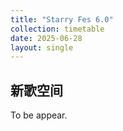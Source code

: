 ```yaml
---
title: "Starry Fes 6.0"
collection: timetable
date: 2025-06-28
layout: single
---
```


## 新歌空间

To be appear.

